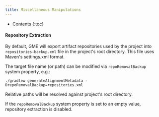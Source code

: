 ```yaml
---
title: Miscellaneous Manipulations
---
```


* Contents
{:toc}

#### Repository Extraction

By default, GME will export artifact repositories used by the project into `repositories-backup.xml`
file in the project's root directory. This file uses Maven's settings.xml format.

The target file name (or path) can be modified via `repoRemovalBackup` system property, e.g.:

```
./gradlew generateAlignmentMetadata -DrepoRemovalBackup=repositories.xml
```

Relative paths will be resolved against project's root directory.

If the `repoRemovalBackup` system property is set to an empty value, repository extraction is disabled.
